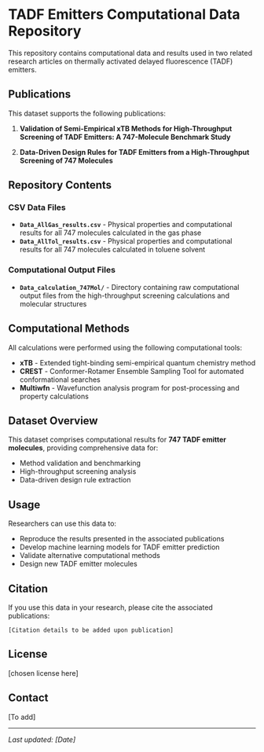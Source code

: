 # TADF Emitters Computational Data Repository

This repository contains computational data and results used in two related research articles on thermally activated delayed fluorescence (TADF) emitters.

## Publications

This dataset supports the following publications:

1. **Validation of Semi-Empirical xTB Methods for High-Throughput Screening of TADF Emitters: A 747-Molecule Benchmark Study**

2. **Data-Driven Design Rules for TADF Emitters from a High-Throughput Screening of 747 Molecules**

## Repository Contents

### CSV Data Files

- **`Data_AllGas_results.csv`** - Physical properties and computational results for all 747 molecules calculated in the gas phase
- **`Data_AllTol_results.csv`** - Physical properties and computational results for all 747 molecules calculated in toluene solvent

### Computational Output Files

- **`Data_calculation_747Mol/`** - Directory containing raw computational output files from the high-throughput screening calculations and molecular structures

## Computational Methods

All calculations were performed using the following computational tools:

- **xTB** - Extended tight-binding semi-empirical quantum chemistry method
- **CREST** - Conformer-Rotamer Ensemble Sampling Tool for automated conformational searches
- **Multiwfn** - Wavefunction analysis program for post-processing and property calculations

## Dataset Overview

This dataset comprises computational results for **747 TADF emitter molecules**, providing comprehensive data for:
- Method validation and benchmarking
- High-throughput screening analysis
- Data-driven design rule extraction

## Usage

Researchers can use this data to:
- Reproduce the results presented in the associated publications
- Develop machine learning models for TADF emitter prediction
- Validate alternative computational methods
- Design new TADF emitter molecules

## Citation

If you use this data in your research, please cite the associated publications:

```
[Citation details to be added upon publication]
```

## License

[chosen license here]

## Contact

[To add]

---

*Last updated: [Date]*
